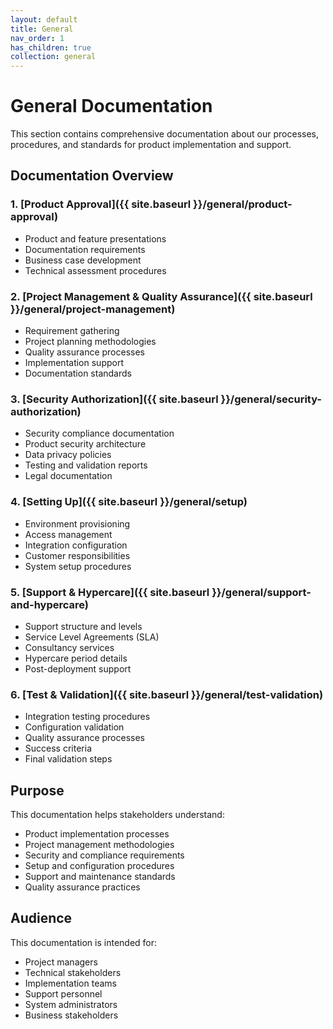 ```yaml
---
layout: default
title: General
nav_order: 1
has_children: true
collection: general
---
```


# General Documentation

This section contains comprehensive documentation about our processes, procedures, and standards for product implementation and support.

## Documentation Overview

### 1. [Product Approval]({{ site.baseurl }}/general/product-approval)
- Product and feature presentations
- Documentation requirements
- Business case development
- Technical assessment procedures

### 2. [Project Management & Quality Assurance]({{ site.baseurl }}/general/project-management)
- Requirement gathering
- Project planning methodologies
- Quality assurance processes
- Implementation support
- Documentation standards

### 3. [Security Authorization]({{ site.baseurl }}/general/security-authorization)
- Security compliance documentation
- Product security architecture
- Data privacy policies
- Testing and validation reports
- Legal documentation

### 4. [Setting Up]({{ site.baseurl }}/general/setup)
- Environment provisioning
- Access management
- Integration configuration
- Customer responsibilities
- System setup procedures

### 5. [Support & Hypercare]({{ site.baseurl }}/general/support-and-hypercare)
- Support structure and levels
- Service Level Agreements (SLA)
- Consultancy services
- Hypercare period details
- Post-deployment support

### 6. [Test & Validation]({{ site.baseurl }}/general/test-validation)
- Integration testing procedures
- Configuration validation
- Quality assurance processes
- Success criteria
- Final validation steps

## Purpose

This documentation helps stakeholders understand:
- Product implementation processes
- Project management methodologies
- Security and compliance requirements
- Setup and configuration procedures
- Support and maintenance standards
- Quality assurance practices

## Audience

This documentation is intended for:
- Project managers
- Technical stakeholders
- Implementation teams
- Support personnel
- System administrators
- Business stakeholders
